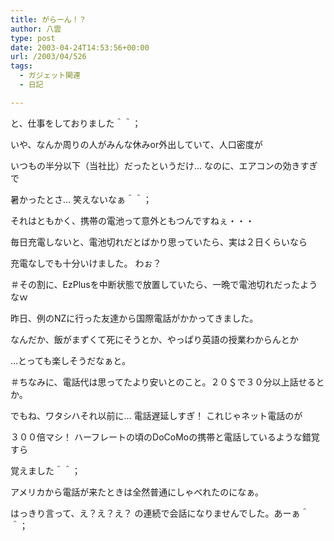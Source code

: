 ```yaml
---
title: がらーん！？
author: 八雲
type: post
date: 2003-04-24T14:53:56+00:00
url: /2003/04/526
tags:
  - ガジェット関連
  - 日記

---
```

と、仕事をしておりました＾＾；
  
いや、なんか周りの人がみんな休みor外出していて、人口密度が
  
いつもの半分以下（当社比）だったというだけ… なのに、エアコンの効きすぎで
  
暑かったとさ… 笑えないなぁ＾＾；

それはともかく、携帯の電池って意外ともつんですねぇ・・・
  
毎日充電しないと、電池切れだとばかり思っていたら、実は２日くらいなら
  
充電なしでも十分いけました。 わぉ？
  
＃その割に、EzPlusを中断状態で放置していたら、一晩で電池切れだったようなｗ

昨日、例のNZに行った友達から国際電話がかかってきました。
  
なんだか、飯がまずくて死にそうとか、やっぱり英語の授業わからんとか
  
…とっても楽しそうだなぁと。
  
＃ちなみに、電話代は思ってたより安いとのこと。２０＄で３０分以上話せるとか。
  
でもね、ワタシハそれ以前に… 電話遅延しすぎ！ これじゃネット電話のが
  
３００倍マシ！ ハーフレートの頃のDoCoMoの携帯と電話しているような錯覚すら
  
覚えました＾＾；
  
アメリカから電話が来たときは全然普通にしゃべれたのになぁ。
  
はっきり言って、え？え？え？ の連続で会話になりませんでした。あーぁ＾＾；
